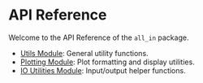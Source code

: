 # API Reference

Welcome to the API Reference of the `all_in` package.

- [Utils Module](utils.md): General utility functions.
- [Plotting Module](plotting.md): Plot formatting and display utilities.
- [IO Utilities Module](io_utils.md): Input/output helper functions.
